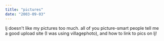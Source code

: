```yaml
---
title: "pictures"
date: "2003-09-03"
---
```


lj doesn't like my pictures too much. all of you picture-smart people tell me a good upload site (I was using villagephoto), and how to link to pics on lj!
